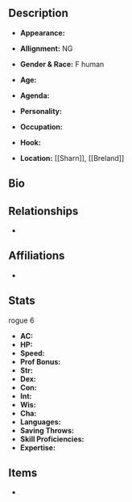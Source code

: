 ## Description
- **Appearance:** 

- **Allignment:** NG

- **Gender & Race:** F  human

- **Age:** 

- **Agenda:** 

- **Personality:** 

- **Occupation:** 

- **Hook:** 

- **Location:** [[Sharn]], [[Breland]]

## Bio


## Relationships
- 

## Affiliations
- 

## Stats
rogue 6
- **AC:** 
- **HP:** 
- **Speed:** 
- **Prof Bonus:** 
- **Str:** 
- **Dex:** 
- **Con:** 
- **Int:** 
- **Wis:** 
- **Cha:** 
- **Languages:** 
- **Saving Throws:** 
- **Skill Proficiencies:** 
- **Expertise:** 


## Items
- 
